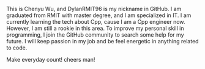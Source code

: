 This is Chenyu Wu, and DylanRMIT96 is my nickname in GitHub.
I am graduated from RMIT with master degree, and I am specialized in IT.
I am currently learning the tech about Cpp, cause I am a Cpp engineer now.
However, I am still a rookie in this area.
To improve my personal skill in programming, I join the GitHub community to search some help for my future.
I will keep passion in my job and be feel energetic in anything related to code.

Make everyday count!
cheers man!
